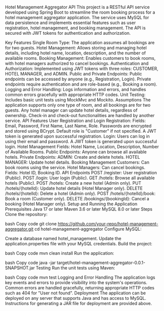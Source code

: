 Hotel Management Aggregator API
This project is a RESTful API service developed using Spring Boot to streamline the room booking process for a hotel management aggregator application. The service uses MySQL for data persistence and implements essential features such as user registration, hotel management, and booking management. The API is secured with JWT tokens for authentication and authorization.

Key Features
Single Room Type: The application assumes all bookings are for two guests.
Hotel Management: Allows storing and managing hotel details, including hotel name, location, description, and the number of available rooms.
Booking Management: Enables customers to book rooms, with hotel managers authorized to cancel bookings.
Authentication and Authorization: Implemented using JWT tokens with three roles: CUSTOMER, HOTEL MANAGER, and ADMIN.
Public and Private Endpoints:
Public endpoints can be accessed by anyone (e.g., Registration, Login).
Private endpoints require authentication and are role-based (e.g., Booking a room).
Logging and Error Handling: Logs information and errors, and handles common errors gracefully with appropriate HTTP codes.
Unit Testing: Includes basic unit tests using MockMvc and Mockito.
Assumptions
The application supports only one type of room, and all bookings are for two guests.
Any hotel manager can update hotel details, regardless of ownership.
Check-in and check-out functionalities are handled by another service.
API Features
User Registration and Login
Registration:
Fields: Email, Password, First Name, Last Name, Role.
Passwords are encrypted and stored using BCrypt.
Default role is "Customer" if not specified.
A JWT token is generated upon successful registration.
Login:
Users can log in using their email and password.
A JWT token is generated upon successful login.
Hotel Management
Fields: Hotel Name, Location, Description, Number of Available Rooms.
Public Endpoints: Anyone can browse all available hotels.
Private Endpoints:
ADMIN: Create and delete hotels.
HOTEL MANAGER: Update hotel details.
Booking Management
Customers: Can book rooms using the service.
Hotel Managers: Can cancel bookings.
Fields: Hotel ID, Booking ID.
API Endpoints
POST /register: User registration (Public).
POST /login: User login (Public).
GET /hotels: Browse all available hotels (Public).
POST /hotels: Create a new hotel (Admin only).
PUT /hotels/{hotelId}: Update hotel details (Hotel Manager only).
DELETE /hotels/{hotelId}: Delete a hotel (Admin only).
POST /hotels/{hotelId}/book: Book a room (Customer only).
DELETE /bookings/{bookingId}: Cancel a booking (Hotel Manager only).
Setup and Running the Application
Prerequisites
Java 17 or later
Maven 3.6 or later
MySQL 8.0 or later
Steps
Clone the repository:

bash
Copy code
git clone https://github.com/your-repo/hotel-management-aggregator.git
cd hotel-management-aggregator
Configure MySQL:

Create a database named hotel_management.
Update the application.properties file with your MySQL credentials.
Build the project:

bash
Copy code
mvn clean install
Run the application:

bash
Copy code
java -jar target/hotel-management-aggregator-0.0.1-SNAPSHOT.jar
Testing
Run the unit tests using Maven:

bash
Copy code
mvn test
Logging and Error Handling
The application logs key events and errors to provide visibility into the system's operations.
Common errors are handled gracefully, returning appropriate HTTP codes such as 404 for "User not found".
Deployment
The application can be deployed on any server that supports Java and has access to MySQL.
Instructions for generating a JAR file for deployment are provided above.
